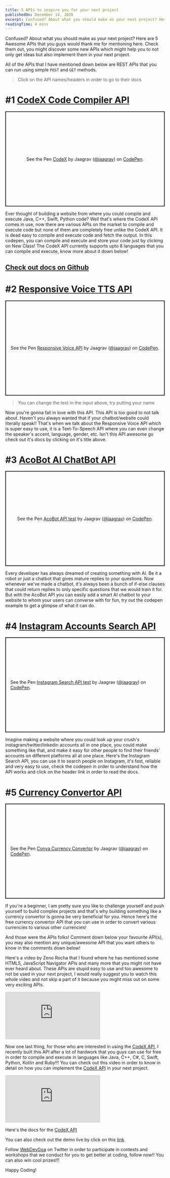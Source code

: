 ```yaml
---
title: 5 APIs to inspire you for your next project
publishedOn: December 14, 2020
excerpt: Confused? About what you should make as your next project? Here are 5 Awesome APIs that you guys would thank me for mentioning here. Check them out, you might discover some new APIs which might help you to not only get ideas but also implement them in your next project.
readingTime: 4 mins
---
```


Confused? About what you should make as your next project? Here are 5 Awesome APIs that you guys would thank me for mentioning here. Check them out, you might discover some new APIs which might help you to not only get ideas but also implement them in your next project.

All of the APIs that I have mentioned down below are REST APIs that you can run using simple `POST` and `GET` methods.

> Click on the API names/headers in order to go to their docs

# #1 [CodeX Code Compiler API](https://github.com/Jaagrav/CodeX#something-special-for-other-developers)

<p class="codepen" data-height="300" data-default-tab="html,result" data-slug-hash="LYRxWBR" data-user="jaagrav" style="height: 300px; box-sizing: border-box; display: flex; align-items: center; justify-content: center; border: 2px solid; margin: 1em 0; padding: 1em;">
  <span>See the Pen <a href="https://codepen.io/jaagrav/pen/LYRxWBR">
  CodeX</a> by Jaagrav (<a href="https://codepen.io/jaagrav">@jaagrav</a>)
  on <a href="https://codepen.io">CodePen</a>.</span>
</p>
<script async src="https://cpwebassets.codepen.io/assets/embed/ei.js"></script>

Ever thought of building a website from where you could compile and execute Java, C++, Swift, Python code? Well that's where the CodeX API comes in use, now there are various APIs on the market to compile and execute code but none of them are completely free unlike the CodeX API. It is dead easy to compile and execute code and fetch the output. In this codepen, you can compile and execute and store your code just by clicking on New Class! The CodeX API currently supports upto 8 languages that you can compile and execute, know more about it down below!

## [Check out docs on Github](https://github.com/Jaagrav/CodeX)

# #2 [Responsive Voice TTS API](https://responsivevoice.org/api/)

<p class="codepen" data-height="300" data-default-tab="html,result" data-slug-hash="YzGNVqe" data-user="jaagrav" style="height: 300px; box-sizing: border-box; display: flex; align-items: center; justify-content: center; border: 2px solid; margin: 1em 0; padding: 1em;">
  <span>See the Pen <a href="https://codepen.io/jaagrav/pen/YzGNVqe">
  Responsive Voice API</a> by Jaagrav (<a href="https://codepen.io/jaagrav">@jaagrav</a>)
  on <a href="https://codepen.io">CodePen</a>.</span>
</p>
<script async src="https://cpwebassets.codepen.io/assets/embed/ei.js"></script>

> You can change the text in the input above, try putting your name

Now you're gonna fall in love with this API. This API is too good to not talk about. Haven't you always wanted that if your chatbot/website could literally speak!! That's when we talk about the Responsive Voice API which is super easy to use, it is a Text-To-Speech API where you can even change the speaker's accent, language, gender, etc. Isn't this API awesome go check out it's docs by clicking on it's title above.

# #3 [AcoBot AI ChatBot API](https://rapidapi.com/Acobot/api/brainshop-ai)

<p class="codepen" data-height="300" data-default-tab="html,result" data-slug-hash="qBaRrQa" data-user="jaagrav" style="height: 300px; box-sizing: border-box; display: flex; align-items: center; justify-content: center; border: 2px solid; margin: 1em 0; padding: 1em;">
  <span>See the Pen <a href="https://codepen.io/jaagrav/pen/qBaRrQa">
  AcoBot API test</a> by Jaagrav (<a href="https://codepen.io/jaagrav">@jaagrav</a>)
  on <a href="https://codepen.io">CodePen</a>.</span>
</p>
<script async src="https://cpwebassets.codepen.io/assets/embed/ei.js"></script>

Every developer has always dreamed of creating something with AI. Be it a robot or just a chatbot that gives mature replies to your questions. Now whenever we've made a chatbot, it's always been a bunch of if-else clauses that could return replies to only specific questions that we would train it for. But with the AcoBot API you can easily add a smart AI chatbot to your website to whom your users can converse with for fun, try out the codepen example to get a glimpse of what it can do.

# #4 [Instagram Accounts Search API](https://developers.facebook.com/blog/post/2018/10/31/instagram-graph-api-hashtag-search-launch/)

<p class="codepen" data-height="300" data-default-tab="html,result" data-slug-hash="MWjJpMg" data-user="jaagrav" style="height: 300px; box-sizing: border-box; display: flex; align-items: center; justify-content: center; border: 2px solid; margin: 1em 0; padding: 1em;">
  <span>See the Pen <a href="https://codepen.io/jaagrav/pen/MWjJpMg">
  Instagram Search API test</a> by Jaagrav (<a href="https://codepen.io/jaagrav">@jaagrav</a>)
  on <a href="https://codepen.io">CodePen</a>.</span>
</p>
<script async src="https://cpwebassets.codepen.io/assets/embed/ei.js"></script>

Imagine making a website where you could look up your crush's instagram/twitter/linkedin accounts all in one place, you could make something like that, and make it easy for other people to find their friends' accounts on different platforms all at one place. Here's the Instagram Search API, you can use it to search people on Instagram, it's fast, reliable and very easy to use, check the codepen in order to understand how the API works and click on the header link in order to read the docs.

# #5 [Currency Convertor API](https://free.currencyconverterapi.com)

<p class="codepen" data-height="300" data-default-tab="html,result" data-slug-hash="GRjrmRd" data-user="jaagrav" style="height: 300px; box-sizing: border-box; display: flex; align-items: center; justify-content: center; border: 2px solid; margin: 1em 0; padding: 1em;">
  <span>See the Pen <a href="https://codepen.io/jaagrav/pen/GRjrmRd">
  Conva Currency Convertor</a> by Jaagrav (<a href="https://codepen.io/jaagrav">@jaagrav</a>)
  on <a href="https://codepen.io">CodePen</a>.</span>
</p>
<script async src="https://cpwebassets.codepen.io/assets/embed/ei.js"></script>

If you're a beginner, I am pretty sure you like to challenge yourself and push yourself to build complex projects and that's why building something like a currency convertor is gonna be very beneficial for you. Hence here's the free currency convertor API that you can use in order to convert various currencies to various other currencies!

And those were the APIs folks! Comment down below your favourite API(s), you may also mention any unique/awesome API that you want others to know in the comments down below!

Here's a video by Zeno Rocha that I found where he has mentioned some HTML5, JavaScript Navigator APIs and many more that you might not have ever heard about. These APIs are stupid easy to use and too awesome to not be used in your next project, I would really suggest you to watch this whole video and not skip a part of it because you might miss out on some very exciting APIs.

<iframe src="https://www.youtube.com/embed/EZpdEljk5dY" title="YouTube video player" frameborder="0" allow="accelerometer; autoplay; clipboard-write; encrypted-media; gyroscope; picture-in-picture" allowfullscreen></iframe>

Now one last thing, for those who are interested in using the [CodeX API](https://github.com/Jaagrav/CodeX), I recently built this API after a lot of hardwork that you guys can use for free in order to compile and execute in languages like Java, C++, C#, C, Swift, Python, Kotlin and Ruby!!! You can check out this video in order to know in detail on how you can implement the [CodeX API](https://github.com/Jaagrav/CodeX) in your next project.

<iframe src="https://www.youtube.com/embed/bkwLETA1rKQ" title="YouTube video player" frameborder="0" allow="accelerometer; autoplay; clipboard-write; encrypted-media; gyroscope; picture-in-picture" allowfullscreen></iframe>

Here's the docs for the [CodeX API](https://github.com/Jaagrav/CodeX-API)

You can also check out the demo live by click on this [link](https://codex.jaagrav.in/).

Follow [WebDevGoa](https://twitter.com/WebDevGoa) on Twitter in order to participate in contests and workshops that we conduct for you to get better at coding, follow now!! You can also win cool prizes!!!

Happy Coding!

